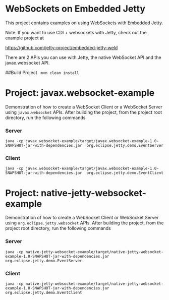 # WebSockets on Embedded Jetty

This project contains examples on using WebSockets with Embedded Jetty.

Note: If you want to use CDI + websockets with Jetty, check out the example project at

https://github.com/jetty-project/embedded-jetty-weld

There are 2 APIs you can use with Jetty, the native WebSocket API and the javax.websocket API.

##Build Project
``` mvn clean install```

# Project: javax.websocket-example

Demonstration of how to create a WebSocket Client or a WebSocket Server using `javax.websocket` APIs. 
After building the project, from the project root directory, run the following commands 

### Server
```java -cp javax.websocket-example/target/javax.websocket-example-1.0-SNAPSHOT-jar-with-dependencies.jar  org.eclipse.jetty.demo.EventServer```

### Client
```java -cp javax.websocket-example/target/javax.websocket-example-1.0-SNAPSHOT-jar-with-dependencies.jar  org.eclipse.jetty.demo.EventClient```


# Project: native-jetty-websocket-example

Demonstration of how to create a WebSocket Client or WebSocket Server using `org.eclipse.jetty.websocket` APIs.
After building the project, from the project root directory, run the following commands

### Server
```java -cp native-jetty-websocket-example/target/native-jetty-websocket-example-1.0-SNAPSHOT-jar-with-dependencies.jar  org.eclipse.jetty.demo.EventServer```

### Client
```java -cp native-jetty-websocket-example/target/native-jetty-websocket-example-1.0-SNAPSHOT-jar-with-dependencies.jar  org.eclipse.jetty.demo.EventClient```
